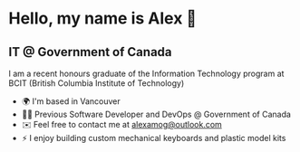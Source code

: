 Hello, my name is Alex 👋
=========================================================
IT  @ Government of Canada
---------------------------------------------------------
I am a recent honours graduate of the Information Technology program at BCIT (British Columbia Institute of Technology) 
- 🌍 I'm based in Vancouver
- 👩‍💻 Previous Software Developer and DevOps @ Government of Canada 
- ✉️ Feel free to contact me at [alexamog@outlook.com](mailto:alexamog@outlook.com)
- ⚡ I enjoy building custom mechanical keyboards and plastic model kits
